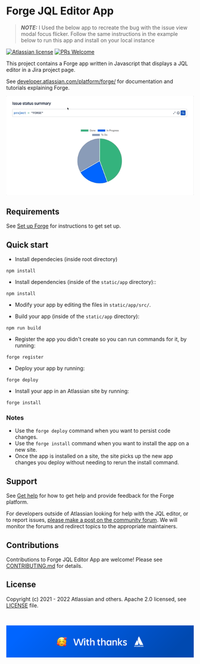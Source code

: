 # Forge JQL Editor App

> **_NOTE:_** I Used the below app to recreate the bug with the issue view modal focus flicker. Follow the same instructions in the example below to run this app and install on your local instance

[![Atlassian license](https://img.shields.io/badge/license-Apache%202.0-blue.svg?style=flat-square)](LICENSE) [![PRs Welcome](https://img.shields.io/badge/PRs-welcome-brightgreen.svg?style=flat-square)](CONTRIBUTING.md)

This project contains a Forge app written in Javascript that displays a JQL editor in a Jira project page. 

See [developer.atlassian.com/platform/forge/](https://developer.atlassian.com/platform/forge) for documentation and tutorials explaining Forge.

![JQL Editor app for Jira](./docs/images/example.gif "JQL Editor for Jira")

## Requirements

See [Set up Forge](https://developer.atlassian.com/platform/forge/set-up-forge/) for instructions to get set up.

## Quick start
- Install dependecies (inside root directory)
```
npm install
```
- Install dependencies (inside of the `static/app` directory)::
```
npm install
```

- Modify your app by editing the files in `static/app/src/`.

- Build your app (inside of the `static/app` directory):
```
npm run build
```

- Register the app you didn't create so you can run commands for it, by running:
```
forge register
```

- Deploy your app by running:
```
forge deploy
```

- Install your app in an Atlassian site by running:
```
forge install
```

### Notes
- Use the `forge deploy` command when you want to persist code changes.
- Use the `forge install` command when you want to install the app on a new site.
- Once the app is installed on a site, the site picks up the new app changes you deploy without needing to rerun the install command.

## Support

See [Get help](https://developer.atlassian.com/platform/forge/get-help/) for how to get help and provide feedback for 
the Forge platform.

For developers outside of Atlassian looking for help with the JQL editor, or to report issues, [please make a post on the community forum](https://community.developer.atlassian.com/c/atlassian-ecosystem-design).
We will monitor the forums and redirect topics to the appropriate maintainers.

## Contributions

Contributions to Forge JQL Editor App are welcome! Please see [CONTRIBUTING.md](CONTRIBUTING.md) for details.

## License

Copyright (c) 2021 - 2022 Atlassian and others.
Apache 2.0 licensed, see [LICENSE](LICENSE) file.

<br/>

[![With thanks from Atlassian](https://raw.githubusercontent.com/atlassian-internal/oss-assets/master/banner-with-thanks-light.png)](https://www.atlassian.com)
